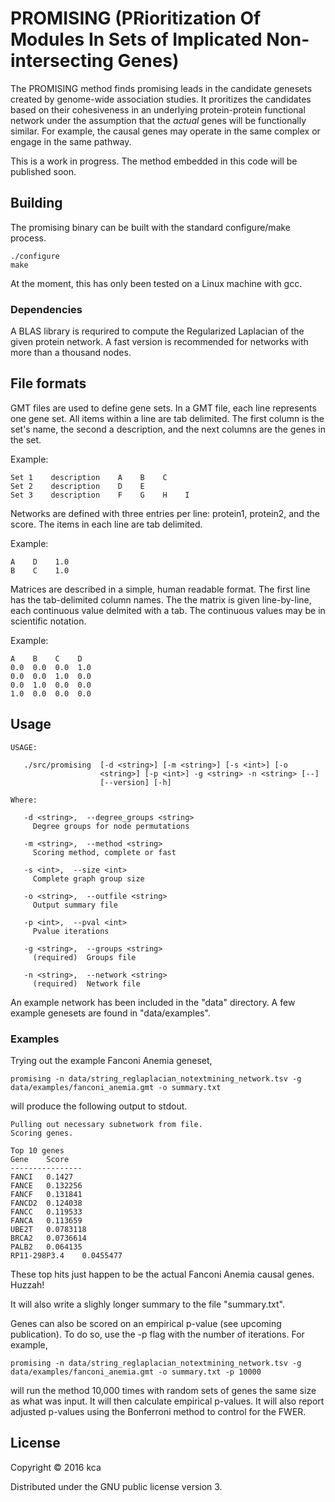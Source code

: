 # PROMISING (PRioritization Of Modules In Sets of Implicated Non-intersecting Genes)

The PROMISING method finds promising leads in the candidate genesets created by genome-wide association studies. It proritizes the candidates based on their cohesiveness in an underlying protein-protein functional network under the assumption that the *actual* genes will be functionally similar. For example, the causal genes may operate in the same complex or engage in the same pathway.

This is a work in progress. The method embedded in this code will be published soon.

## Building

The promising binary can be built with the standard configure/make process.

```
./configure
make
```

At the moment, this has only been tested on a Linux machine with gcc. 

### Dependencies

A BLAS library is requrired to compute the Regularized Laplacian of the given protein network. A fast version is recommended for networks with more than a thousand nodes.

## File formats

GMT files are used to define gene sets. In a GMT file, each line represents one gene set. All items within a line are tab delimited. The first column is the set's name, the second a description, and the next columns are the genes in the set.

Example:
```
Set 1    description    A    B    C
Set 2    description    D    E
Set 3    description    F    G    H    I
```

Networks are defined with three entries per line: protein1, protein2, and the score. The items in each line are tab delimited.

Example:
```
A    D    1.0
B    C    1.0
```

Matrices are described in a simple, human readable format. The first line has the tab-delimited column names. The the matrix is given line-by-line, each continuous value delmited with a tab. The continuous values may be in scientific notation.

Example:
```
A    B    C    D
0.0  0.0  0.0  1.0
0.0  0.0  1.0  0.0
0.0  1.0  0.0  0.0
1.0  0.0  0.0  0.0
```

## Usage
```
USAGE: 

   ./src/promising  [-d <string>] [-m <string>] [-s <int>] [-o
                    <string>] [-p <int>] -g <string> -n <string> [--]
                    [--version] [-h]

Where: 

   -d <string>,  --degree_groups <string>
     Degree groups for node permutations

   -m <string>,  --method <string>
     Scoring method, complete or fast

   -s <int>,  --size <int>
     Complete graph group size

   -o <string>,  --outfile <string>
     Output summary file

   -p <int>,  --pval <int>
     Pvalue iterations

   -g <string>,  --groups <string>
     (required)  Groups file

   -n <string>,  --network <string>
     (required)  Network file

```

An example network has been included in the "data" directory. A few example genesets are found in "data/examples".

### Examples

Trying out the example Fanconi Anemia geneset, 

```
promising -n data/string_reglaplacian_notextmining_network.tsv -g data/examples/fanconi_anemia.gmt -o summary.txt
```

will produce the following output to stdout.

```
Pulling out necessary subnetwork from file.
Scoring genes.

Top 10 genes
Gene	Score
----------------
FANCI	0.1427
FANCE	0.132256
FANCF	0.131841
FANCD2	0.124038
FANCC	0.119533
FANCA	0.113659
UBE2T	0.0783118
BRCA2	0.0736614
PALB2	0.064135
RP11-298P3.4	0.0455477
```

These top hits just happen to be the actual Fanconi Anemia causal genes. Huzzah!

It will also write a slighly longer summary to the file "summary.txt".

Genes can also be scored on an empirical p-value (see upcoming publication). To do so, use the -p flag with the number of iterations. For example,

```
promising -n data/string_reglaplacian_notextmining_network.tsv -g data/examples/fanconi_anemia.gmt -o summary.txt -p 10000
```

will run the method 10,000 times with random sets of genes the same size as what was input. It will then calculate empirical p-values. It will also report adjusted p-values using the Bonferroni method to control for the FWER.



## License

Copyright © 2016 kca

Distributed under the GNU public license version 3.


